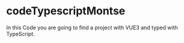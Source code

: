 # codeTypescriptMontse
In this Code you are going to find a project with VUE3 and typed with TypeScript.

